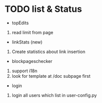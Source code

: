 # TODO list & Status

+ topEdits
 1. read limit from page
+ linkStats (new)
 1. Create statistics about link insertion
+ blockpageschecker
 1. support i18n
 1. look for template at /doc subpage first
+ login
 1. login all users which list in user-config.py
